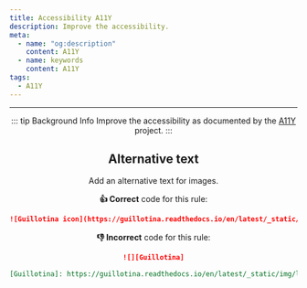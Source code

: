 ```yaml
---
title: Accessibility A11Y
description: Improve the accessibility.
meta:
  - name: "og:description"
    content: A11Y
  - name: keywords
    content: A11Y
tags:
  - A11Y
---
```


<Header/>

---

::: tip Background Info
Improve the accessibility as documented by the [A11Y](https://a11yproject.com) project.
:::

## Alternative text

Add an alternative text for images.

**:thumbsup: Correct** code for this rule:

```markdown
![Guillotina icon](https://guillotina.readthedocs.io/en/latest/_static/img/logo.svg)
```

**:thumbsdown: Incorrect** code for this rule:

```markdown
![][Guillotina]

[Guillotina]: https://guillotina.readthedocs.io/en/latest/_static/img/logo.svg
```
